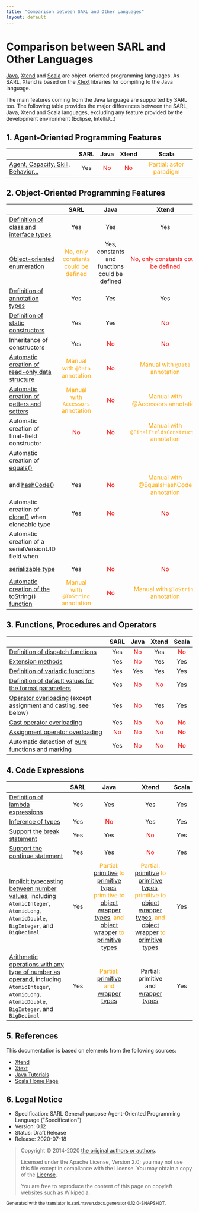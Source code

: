 ```yaml
---
title: "Comparison between SARL and Other Languages"
layout: default
---
```


# Comparison between SARL and Other Languages

<a href="https://en.wikipedia.org/wiki/Java_(programming_language)">Java</a>, [Xtend](https://www.eclipse.org/xtend/) and
[Scala](http://scala-lang.org/) are object-oriented programming languages.
As SARL, Xtend is based on the [Xtext](https://www.eclipse.org/Xtext/) libraries for compiling to the Java language.

The main features coming from the Java language are supported by SARL too. The following table provides the major
differences between the SARL, Java, Xtend and Scala languages, excluding any feature provided by the development
environment (Eclipse, IntelliJ...)

## 1. Agent-Oriented Programming Features

|                                                                               |SARL |Java|Xtend| Scala                   |
|:----------------------------------------------------------------------------- |:---:|:--:|:---:|:-----------------------:|
| [Agent, Capacity, Skill, Behavior...](../index.html#agent-oriented-programming) | Yes | <span style="color: red;">No</span> | <span style="color: red;">No</span>  | <span style="color: orange;">Partial: actor paradigm</span> |



## 2. Object-Oriented Programming Features

|                                                                               |SARL |Java|Xtend| Scala                   |
|:----------------------------------------------------------------------------- |:---:|:--:|:---:|:-----------------------:|
| [Definition of class and interface types](./OOP.html)                           | Yes |Yes | Yes | Yes                     |
| [Object-oriented enumeration](./OOP.html#enumeration)                           | <span style="color: orange;">No, only constants could be defined</span> | Yes, constants and functions could be defined | <span style="color: red;">No, only constants could be defined</span> | Yes, constants and functions could be defined |
| [Definition of annotation types](./OOP.html#annotation-type)                    | Yes |Yes | Yes | Yes                     |
| [Definition of static constructors](./OOP.html#static-constructor-definition)   | Yes | Yes | <span style="color: red;">No</span> | <span style="color: orange;">See companion object</span> |
| Inheritance of constructors                                                   | Yes | <span style="color: red;">No</span> | <span style="color: red;">No</span> | <span style="color: red;">No</span> |
| [Automatic creation of read-only data structure](./general/ActiveAnnotations.html#Data) | <span style="color: orange;">Manual with `@Data` annotation</span> | <span style="color: red;">No</span> | <span style="color: orange;">Manual with `@Data` annotation</span>| <span style="color: red;">No</span> |
| [Automatic creation of getters and setters](./general/ActiveAnnotations.html#Accessors) | <span style="color: orange;">Manual with `Accessors` annotation</span> | <span style="color: red;">No</span> | <span style="color: orange;">Manual with @Accessors annotation</span> | Yes |
| Automatic creation of final-field constructor                                  | <span style="color: red;">No</span> | <span style="color: red;">No</span> | <span style="color: orange;">Manual with `@FinalFieldsConstructor` annotation</span> | <span style="color: red;">No</span> |
| Automatic creation of [equals()](https://docs.oracle.com/javase/8/docs/api/java/lang/Object.html#equals-java.lang.Object-)
            and [hashCode()](https://docs.oracle.com/javase/8/docs/api/java/lang/Object.html#hashCode--) | Yes | <span style="color: red;">No</span> | <span style="color: orange;">Manual with @EqualsHashCode annotation</span> | Yes, see case class |
| Automatic creation of [clone()](https://docs.oracle.com/javase/8/docs/api/java/lang/Object.html#clone--) when cloneable type | Yes | <span style="color: red;">No</span> | <span style="color: red;">No</span> | Yes |
| Automatic creation of a serialVersionUID field when
        [serializable type](https://docs.oracle.com/javase/8/docs/api/java/io/Serializable.html) | Yes | <span style="color: red;">No</span> | <span style="color: red;">No</span> | <span style="color: orange;">Manual with `@SerialVersionUID`</span> |
| [Automatic creation of the toString() function](./general/ActiveAnnotations.html#ToString) | <span style="color: orange;">Manual with `@ToString` annotation</span> | <span style="color: red;">No</span> | <span style="color: orange;">Manual with `@ToString` annotation</span> | Yes, see case class |



## 3. Functions, Procedures and Operators

|                                                                               |SARL |Java|Xtend| Scala                   |
|:----------------------------------------------------------------------------- |:---:|:--:|:---:|:-----------------------:|
| [Definition of dispatch functions](./general/FuncDecls.html#7-dispatch-function) | Yes | <span style="color: red;">No</span> | Yes | <span style="color: red;">No</span> |
| [Extension methods](./general/Extension.html) | Yes | <span style="color: red;">No</span> | Yes | Yes |
| [Definition of variadic functions](./general/FuncDecls.html#variadic-function) | Yes | Yes | Yes | Yes |
| [Definition of default values for the formal parameters](./general/FuncDecls.html#default-value-for-the-formal-parameters) | Yes | <span style="color: red;">No</span> | <span style="color: red;">No</span> | Yes |
| [Operator overloading](./general/Operators.html#operator-overloading) (except assignment and casting, see below) | Yes | <span style="color: red;">No</span> | Yes | Yes |
| [Cast operator overloading](./general/Cast.html) | Yes | <span style="color: red;">No</span> | <span style="color: red;">No</span> | <span style="color: red;">No</span> |
| [Assignment operator overloading](./general/Operators.html) | <span style="color: red;">No</span> | <span style="color: red;">No</span> | <span style="color: red;">No</span> | <span style="color: red;">No</span> |
| Automatic detection of [pure functions](http://download.eclipse.org/modeling/tmf/xtext/javadoc/2.9/org/eclipse/xtext/xbase/lib/Pure.html) and marking | Yes | <span style="color: red;">No</span> | <span style="color: red;">No</span> | <span style="color: red;">No</span> |



## 4. Code Expressions

|                                                                               |SARL |Java|Xtend| Scala                   |
|:----------------------------------------------------------------------------- |:---:|:--:|:---:|:-----------------------:|
| [Definition of lambda expressions](./general/Lambda.html) | Yes | Yes | Yes | Yes |
| [Inference of types](./general/VarDecls.html#typing) | Yes | <span style="color: red;">No</span> | Yes | Yes |
| [Support the break statement](./general/LoopExpression.html#breaking-a-loop) | Yes | Yes | <span style="color: red;">No</span> | Yes |
| [Support the continue statement](./general/LoopExpression.html#jump-to-the-next-iteration) | Yes | Yes | <span style="color: red;">No</span> | Yes |
| [Implicit typecasting between number values](./general/Cast.html#implicit-conversions), including `AtomicInteger`, `AtomicLong`, `AtomicDouble`, `BigInteger`, and `BigDecimal` | Yes | <span style="color: orange;">Partial: [primitive](./general/Types.html#primitive-types) to [primitive types](./general/Types.html#primitive-types), primitive to [object wrapper types](./general/Types.html#primitive-types), and [object wrapper](./general/Types.html#primitive-types) to [primitive types](./general/Types.html#primitive-types)</span> | <span style="color: orange;">Partial: [primitive](./general/Types.html#primitive-types) to [primitive types](./general/Types.html#primitive-types), primitive to [object wrapper types](./general/Types.html#primitive-types), and [object wrapper](./general/Types.html#primitive-types) to [primitive types](./general/Types.html#primitive-types)</span> | Yes |
| [Arithmetic operations with any type of number as operand](./general/Operators.html), including `AtomicInteger`, `AtomicLong`, `AtomicDouble`, `BigInteger`, and `BigDecimal` | Yes | <span style="color: orange;">Partial: [primitive](./general/Types.html#primitive-types) and [wrapper types](./general/Types.html#primitive-types) | Partial: primitive and [wrapper types](./general/Types.html#primitive-types) | Yes |



## 5. References

This documentation is based on elements from the following sources:

* [Xtend](https://www.eclipse.org/xtend/documentation.html)
* [Xtext](https://www.eclipse.org/Xtext/documentation.html)
* [Java Tutorials](https://docs.oracle.com/javase/tutorial/)
* [Scala Home Page](https://www.scala-lang.org/)



## 6. Legal Notice

* Specification: SARL General-purpose Agent-Oriented Programming Language ("Specification")
* Version: 0.12
* Status: Draft Release
* Release: 2020-07-18

> Copyright &copy; 2014-2020 [the original authors or authors](http://www.sarl.io/about/index.html).
>
> Licensed under the Apache License, Version 2.0;
> you may not use this file except in compliance with the License.
> You may obtain a copy of the [License](http://www.apache.org/licenses/LICENSE-2.0).
>
> You are free to reproduce the content of this page on copyleft websites such as Wikipedia.

<small>Generated with the translator io.sarl.maven.docs.generator 0.12.0-SNAPSHOT.</small>